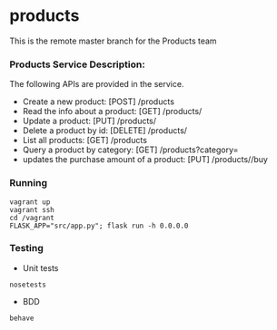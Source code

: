# products
This is the remote master branch for the Products team


### Products Service Description:
The following APIs are provided in the service.

* Create a new product: [POST] /products
* Read the info about a product: [GET] /products/<id>
* Update a product: [PUT] /products/<id>
* Delete a product by id: [DELETE] /products/<id>
* List all products: [GET] /products
* Query a product by category: [GET] /products?category=<category>
* updates the purchase amount of a product: [PUT] /products/<id>/buy

### Running
```
vagrant up
vagrant ssh
cd /vagrant
FLASK_APP="src/app.py"; flask run -h 0.0.0.0
```

### Testing

* Unit tests
```
nosetests
```

* BDD
```
behave
```

